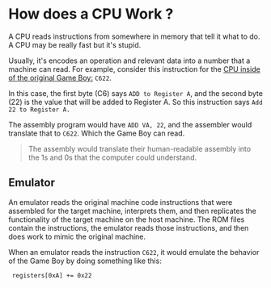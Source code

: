 # How does a CPU Work ?


A CPU reads instructions from somewhere in memory that tell it what to do. A CPU may be really fast but it's stupid.

Usually, it's encodes an operation and relevant data into a number that a machine can read. For example, consider this instruction for the [CPU inside of the original Game Boy:](https://gbdev.io/gb-opcodes/optables/) `C622`.

In this case, the first byte (C6) says `ADD to Register A`, and the second byte (22) is the value that will be added to Register A. So this instruction says `Add 22 to Register A.`

The assembly program would have `ADD VA, 22`, and the assembler would translate that to `C622`. Which the Game Boy can read.

> The assembly would translate their human-readable assembly into the 1s and 0s that the computer could understand.


## Emulator

An emulator reads the original machine code instructions that were assembled for the target machine, interprets them, and then replicates the functionality of the target machine on the host machine. The ROM files contain the instructions, the emulator reads those instructions, and then does work to mimic the original machine.


When an emulator reads the instruction `C622`, it would emulate the behavior of the Game Boy by doing something like this:

``` registers[0xA] += 0x22```
